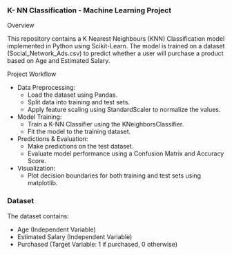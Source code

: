 ### K- NN Classification - Machine Learning Project

Overview

This repository contains a K Nearest Neighbours (KNN) Classification model implemented in Python using Scikit-Learn. The model is trained on a dataset (Social_Network_Ads.csv) to predict whether a user will purchase a product based on Age and Estimated Salary.

Project Workflow

- Data Preprocessing: 
  - Load the dataset using Pandas.
  - Split data into training and test sets.
  - Apply feature scaling using StandardScaler to normalize the values.
- Model Training:
  - Train a K-NN Classifier using the KNeighborsClassifier.
  - Fit the model to the training dataset.
- Predictions & Evaluation:
  - Make predictions on the test dataset.
  - Evaluate model performance using a Confusion Matrix and Accuracy Score.
- Visualization:
  - Plot decision boundaries for both training and test sets using matplotlib.

### Dataset

The dataset contains:

- Age (Independent Variable)
- Estimated Salary (Independent Variable)
- Purchased (Target Variable: 1 if purchased, 0 otherwise)
